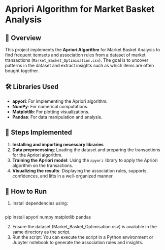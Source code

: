 # Apriori Algorithm for Market Basket Analysis

## 📌 Overview  
This project implements the **Apriori Algorithm** for Market Basket Analysis to find frequent itemsets and association rules from a dataset of market transactions (`Market_Basket_Optimisation.csv`). The goal is to uncover patterns in the dataset and extract insights such as which items are often bought together.

## 🛠 Libraries Used  
- **apyori**: For implementing the Apriori algorithm.
- **NumPy**: For numerical computations.
- **Matplotlib**: For plotting visualizations.
- **Pandas**: For data manipulation and analysis.

## 🔧 Steps Implemented  
1. **Installing and importing necessary libraries**  
2. **Data preprocessing**: Loading the dataset and preparing the transactions for the Apriori algorithm.
3. **Training the Apriori model**: Using the `apyori` library to apply the Apriori algorithm on the transactions.
4. **Visualizing the results**: Displaying the association rules, supports, confidences, and lifts in a well-organized manner.

## 🚀 How to Run  
1. Install dependencies using:  
   ```bash
  pip install apyori numpy matplotlib pandas
  
2. Ensure the dataset (Market_Basket_Optimisation.csv) is available in the same directory as the script.
3. Run the script:
You can execute the script in a Python environment or Jupyter notebook to generate the association rules and insights.
